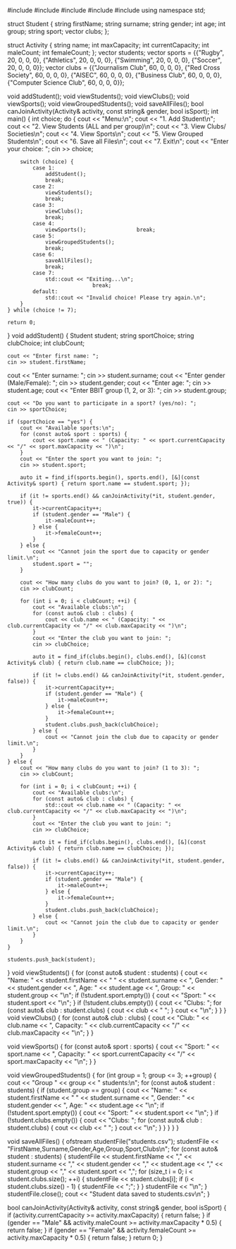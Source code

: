 #include <iostream>
#include <vector>
#include <string>
#include <fstream>
#include <algorithm>
using namespace std;

struct Student {
    string firstName;
    string surname;
    string gender;
    int age;
    int group;
    string sport;
   vector<string> clubs;
};

struct Activity {
    string name;
    int maxCapacity;
    int currentCapacity;
    int maleCount;
    int femaleCount;
};
vector<Student> students;
vector<Activity> sports = {{"Rugby", 20, 0, 0, 0}, {"Athletics", 20, 0, 0, 0}, {"Swimming", 20, 0, 0, 0}, {"Soccer", 20, 0, 0, 0}};
vector<Activity> clubs = {{"Journalism Club", 60, 0, 0, 0}, {"Red Cross Society", 60, 0, 0, 0}, {"AISEC", 60, 0, 0, 0}, {"Business Club", 60, 0, 0, 0}, {"Computer Science Club", 60, 0, 0, 0}};

void addStudent();
void viewStudents();
void viewClubs();
void viewSports();
void viewGroupedStudents();
void saveAllFiles();
bool canJoinActivity(Activity& activity, const string& gender, bool isSport);
int main() {
    int choice;
    do {
      cout << "Menu:\n";
      cout << "1. Add Student\n";
      cout << "2. View Students (ALL and per group)\n";
      cout << "3. View Clubs/ Societies\n";
      cout << "4. View Sports\n";
      cout << "5. View Grouped Students\n";
      cout << "6. Save all Files\n";
      cout << "7. Exit\n";
      cout << "Enter your choice: ";
        cin >> choice;

        switch (choice) {
            case 1:
                addStudent();
                break;
            case 2:
                viewStudents();
                break;
            case 3:
                viewClubs();
                break;
            case 4:
                viewSports();                break;
            case 5:
                viewGroupedStudents();
                break;
            case 6:
                saveAllFiles();
                break;
            case 7:
                std::cout << "Exiting...\n";
                               break;
            default:
                std::cout << "Invalid choice! Please try again.\n";
        }
    } while (choice != 7);

    return 0;
}
void addStudent() {
    Student student;
    string sportChoice;
    string clubChoice;
    int clubCount;

    cout << "Enter first name: ";
    cin >> student.firstName;
   cout << "Enter surname: ";
    cin >> student.surname;
    cout << "Enter gender (Male/Female): ";
    cin >> student.gender;
    cout << "Enter age: ";
    cin >> student.age;
    cout << "Enter BBIT group (1, 2, or 3): ";
    cin >> student.group;

    cout << "Do you want to participate in a sport? (yes/no): ";
    cin >> sportChoice;

    if (sportChoice == "yes") {
        cout << "Available sports:\n";
        for (const auto& sport : sports) {
            cout << sport.name << " (Capacity: " << sport.currentCapacity << "/" << sport.maxCapacity << ")\n";
        }
        cout << "Enter the sport you want to join: ";
        cin >> student.sport;

        auto it = find_if(sports.begin(), sports.end(), [&](const Activity& sport) { return sport.name == student.sport; });

        if (it != sports.end() && canJoinActivity(*it, student.gender, true)) {
            it->currentCapacity++;
            if (student.gender == "Male") {
                it->maleCount++;
            } else {
                it->femaleCount++;
            }
        } else {
            cout << "Cannot join the sport due to capacity or gender limit.\n";
            student.sport = "";
        }

        cout << "How many clubs do you want to join? (0, 1, or 2): ";
        cin >> clubCount;

        for (int i = 0; i < clubCount; ++i) {
            cout << "Available clubs:\n";
            for (const auto& club : clubs) {
                cout << club.name << " (Capacity: " << club.currentCapacity << "/" << club.maxCapacity << ")\n";
            }
            cout << "Enter the club you want to join: ";
            cin >> clubChoice;

            auto it = find_if(clubs.begin(), clubs.end(), [&](const Activity& club) { return club.name == clubChoice; });

            if (it != clubs.end() && canJoinActivity(*it, student.gender, false)) {
                it->currentCapacity++;
                if (student.gender == "Male") {
                    it->maleCount++;
                } else {
                    it->femaleCount++;
                }
                student.clubs.push_back(clubChoice);
            } else {
                cout << "Cannot join the club due to capacity or gender limit.\n";
            }
        }
    } else {
        cout << "How many clubs do you want to join? (1 to 3): ";
        cin >> clubCount;

        for (int i = 0; i < clubCount; ++i) {
            cout << "Available clubs:\n";
            for (const auto& club : clubs) {
                std::cout << club.name << " (Capacity: " << club.currentCapacity << "/" << club.maxCapacity << ")\n";
            }
            cout << "Enter the club you want to join: ";
            cin >> clubChoice;

            auto it = find_if(clubs.begin(), clubs.end(), [&](const Activity& club) { return club.name == clubChoice; });

            if (it != clubs.end() && canJoinActivity(*it, student.gender, false)) {
                it->currentCapacity++;
                if (student.gender == "Male") {
                    it->maleCount++;
                } else {
                    it->femaleCount++;
                }
                student.clubs.push_back(clubChoice);
            } else {
                cout << "Cannot join the club due to capacity or gender limit.\n";
            }
        }
    }

    students.push_back(student);
}
void viewStudents() {
    for (const auto& student : students) {
        cout << "Name: " << student.firstName << " " << student.surname << ", Gender: " << student.gender << ", Age: " << student.age << ", Group: " << student.group << "\n";
        if (!student.sport.empty()) {
            cout << "Sport: " << student.sport << "\n";
        }
        if (!student.clubs.empty()) {
            cout << "Clubs: ";
            for (const auto& club : student.clubs) {
                cout << club << " ";
            }
            cout << "\n";
        }
    }
}
void viewClubs() {
    for (const auto& club : clubs) {
        cout << "Club: " << club.name << ", Capacity: " << club.currentCapacity << "/" << club.maxCapacity << "\n";
    }
}

void viewSports() {
    for (const auto& sport : sports) {
        cout << "Sport: " << sport.name << ", Capacity: " << sport.currentCapacity << "/" << sport.maxCapacity << "\n";
    }
}

void viewGroupedStudents() {
    for (int group = 1; group <= 3; ++group) {
        cout << "Group " << group << " students:\n";
        for (const auto& student : students) {
            if (student.group == group) {
                cout << "Name: " << student.firstName << " " << student.surname << ", Gender: " << student.gender << ", Age: " << student.age << "\n";
                if (!student.sport.empty()) {
                    cout << "Sport: " << student.sport << "\n";
                }
                if (!student.clubs.empty()) {
                    cout << "Clubs: ";
                    for (const auto& club : student.clubs) {
                        cout << club << " ";
                    }
                    cout << "\n";
                }
            }
        }
    }
}

void saveAllFiles() {
    ofstream studentFile("students.csv");
    studentFile << "FirstName,Surname,Gender,Age,Group,Sport,Clubs\n";
    for (const auto& student : students) {
        studentFile << student.firstName << "," << student.surname << "," << student.gender << "," << student.age << "," << student.group << "," << student.sport << ",";
        for (size_t i = 0; i < student.clubs.size(); ++i) {
            studentFile << student.clubs[i];
            if (i < student.clubs.size() - 1) {
                studentFile << ";";
            }
        }
        studentFile << "\n";
    }
    studentFile.close();
    cout << "Student data saved to students.csv\n";
}

bool canJoinActivity(Activity& activity, const string& gender, bool isSport) {
    if (activity.currentCapacity >= activity.maxCapacity) {
        return false;
    }
    if (gender == "Male" && activity.maleCount >= activity.maxCapacity * 0.5) {
        return false;
    }
    if (gender == "Female" && activity.femaleCount >= activity.maxCapacity * 0.5) {
        return false;
    }
    return 0;
}
